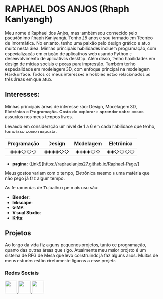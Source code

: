 # RAPHAEL DOS ANJOS (Rhaph Kanlyangh)

Meu nome é Raphael dos Anjos, mas também sou conhecido pelo pseudônimo Rhaph Kanlyangh. Tenho 25 anos e sou formado em Técnico de Informática. No entanto, tenho uma paixão pelo design gráfico e atuo muito nesta área. Minhas principais habilidades incluem programação, com especialização em criação de aplicativos web usando Python e desenvolvimento de aplicativos desktop. Além disso, tenho habilidades em design de mídias sociais e peças para impressão. Também tenho especialidade em modelagem 3D, com enfoque principal na modelagem Hardsurface. Todos os meus interesses e hobbies estão relacionados às três áreas em que atuo.

## Interesses:

Minhas principais áreas de interesse são: Design, Modelagem 3D, Eletrônica e Programação. Gosto de explorar e aprender sobre esses assuntos nos meus tempos livres.

Levando em consideração um nível de 1 a 6 em cada habilidade que tenho, tomo isso como resposta:

| Programação | Design | Modelagem | Eletrônica |
|:---:|:---:|:---:|:---:|
|◈◈◈◇◇◇|◈◈◈◈◇◇|◈◈◈◈◇◇|◈◈◇◇◇◇|

- **pagina:** (Link!)[https://raphaelanjos27.github.io/Raphael-Page/]

Meus gostos variam com o tempo, Eletrônica mesmo é uma matéria que não pego já faz algum tempo.

As ferramentas de Trabalho que mais uso são:

- **Blender**:
- **Inkscape**:
- **GIMP**:
- **Visual Studio**:
- **Krita**:

## Projetos

Ao longo da vida fiz alguns pequenos projetos, tanto de programação, quanto das outras áreas que sigo. Atualmente meu maior projeto é um sistema de RPG de Mesa que levo construindo já faz alguns anos. Muitos de meus estudos estão diretamente ligados a esse projeto. 

### Redes Sociais

<a href="https://www.instagram.com/raphael_kanlyangh/">
  <img src="https://cdn2.iconfinder.com/data/icons/social-media-2285/512/1_Instagram_colored_svg_1-512.png" width="40"/> 
</a>

<a href="https://www.artstation.com/rhaphkanlyangh">
  <img src="https://cdn4.iconfinder.com/data/icons/logos-and-brands/512/27_Artstation_logo_logos-512.png" width="40"/> 
</a>

<a href="https://www.linkedin.com/in/raphael-dos-anjos-7bb02b12b/">
  <img src="https://cdn3.iconfinder.com/data/icons/social-round-corner/512/linkdin__social_media_logo-512.png" width="40"/> 
</a>


<!---
RaphaelAnjos27/RaphaelAnjos27 is a ✨ special ✨ repository because its `README.md` (this file) appears on your GitHub profile.
You can click the Preview link to take a look at your changes.
--->
